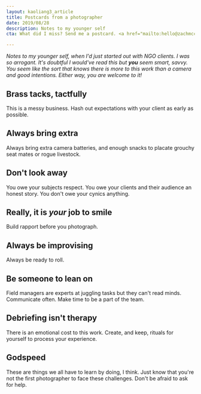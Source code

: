 ```yaml
---
layout: kaoliang3_article
title: Postcards from a photographer
date: 2019/08/28
description: Notes to my younger self
cta: What did I miss? Send me a postcard. <a href="mailto:hello@zachmccabe.com">hello@zachmccabe.com</a>

---
```



_Notes to my younger self, when I'd just started out with NGO clients. I was so arrogant. It's doubtful I would've read this but **you** seem smart, savvy. You seem like the sort that knows there is more to this work than a camera and good intentions. Either way, you are welcome to it!_



## Brass tacks, tactfully

This is a messy business. Hash out expectations with your client as early as possible.



## Always bring extra

Always bring extra camera batteries, and enough snacks to placate grouchy seat mates or rogue livestock.



## Don't look away

You owe your subjects respect. You owe your clients and their audience an honest story. You don't owe your cynics anything.



## Really, it is *your* job to smile

Build rapport before you photograph.



## Always be improvising

Always be ready to roll.




## Be someone to lean on

Field managers are experts at juggling tasks but they can't read minds. Communicate often. Make time to be a part of the team.



## Debriefing isn't therapy

There is an emotional cost to this work. Create, and keep, rituals for yourself to process your experience.



## Godspeed

These are things we all have to learn by doing, I think. Just know that you're not the first photographer to face these challenges. Don't be afraid to ask for help.
